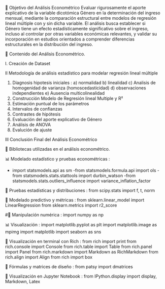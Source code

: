 🎯 Objetivo del Análisis Econométrico
Evaluar rigurosamente el aporte explicativo de la variable dicotómica Género en la determinación del ingreso mensual, mediante la comparación estructural entre modelos de regresión lineal múltiple con y sin dicha variable. El análisis busca establecer si Género tiene un efecto estadísticamente significativo sobre el ingreso, incluso al controlar por otras variables económicas relevantes, y validar su incorporación en estudios orientados a comprender diferencias estructurales en la distribución del ingreso.


📘 Contenido del Análisis Econométrico.

I. Creación de Dataset

II Metodología de análisis estadístico para modelar regresión lineal múltiple
 1) Diagnosis hipotesis iniciales :
 a) normalidad
 b) linealidad
 c) Analisis de homogenidad de varianza (homoscedasticidad)
 d) observaciones independientes
 e) Ausencia multicolinealidad
 2) Construcción Modelo de Regresión lineal Multiple y R²
 3) Estimación puntual de los parámetros
 4) Intervalos de confianzas
 5) Contrastes de hipótesis
 6) Evaluación del aporte explicativo de Género
 7) Análisis de ANOVA
 8) Evalución de ajuste
    
 III Conclusión Final del Análisis Econométrico

🧰 Bibliotecas utilizadas en el análisis econométrico.

📊 Modelado estadístico y pruebas econométricas : 
- import statsmodels.api as sm
-from statsmodels.formula.api import ols
-from statsmodels.stats.stattools import durbin_watson
-from statsmodels.stats.outliers_influence import variance_inflation_factor


📐 Pruebas estadísticas y distribuciones : 
from scipy.stats import f, t, norm


🤖 Modelado predictivo y métricas : 
from sklearn.linear_model import LinearRegression
from sklearn.metrics import r2_score

#🧮 Manipulación numérica : 
import numpy as np


📊 Visualización : 
import matplotlib.pyplot as plt
import matplotlib.image as mpimg
import matplotlib
import seaborn as sns


🎨 Visualización en terminal con Rich : 
from rich import print
from rich.console import Console
from rich.table import Table
from rich.panel import Panel
from rich.markdown import Markdown as RichMarkdown
from rich.align import Align
from rich import box


🧠 Fórmulas y matrices de diseño : 
from patsy import dmatrices


📎 Visualización en Jupyter Notebook : 
from IPython.display import display, Markdown, Latex
    
